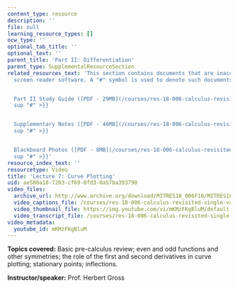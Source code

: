 ```yaml
---
content_type: resource
description: ''
file: null
learning_resource_types: []
ocw_type: ''
optional_tab_title: ''
optional_text: ''
parent_title: 'Part II: Differentiation'
parent_type: SupplementalResourceSection
related_resources_text: 'This section contains documents that are inaccessible to
  screen reader software. A "#" symbol is used to denote such documents.


  Part II Study Guide ([PDF - 29MB](/courses/res-18-006-calculus-revisited-single-variable-calculus-fall-2010/resources/mitres_18_006_study_2-1)){{<
  sup "#" >}}


  Supplementary Notes ([PDF - 46MB](/courses/res-18-006-calculus-revisited-single-variable-calculus-fall-2010/resources/mitres_18_006_supp_notes-1)){{<
  sup "#" >}}


  Blackboard Photos ([PDF - 8MB](/courses/res-18-006-calculus-revisited-single-variable-calculus-fall-2010/resources/mitres_18_006_blackboard-1)){{<
  sup "#" >}}'
resource_index_text: ''
resourcetype: Video
title: 'Lecture 7: Curve Plotting'
uid: ae580a18-7203-cf69-0fd3-0a57ba393790
video_files:
  archive_url: http://www.archive.org/download/MITRES18_006F10/MITRES18_006F10_26_0207_300k.mp4
  video_captions_file: /courses/res-18-006-calculus-revisited-single-variable-calculus-fall-2010/aeb7ad2433385fd8bbe2257a339154c5_mKMzFKgBluM.vtt
  video_thumbnail_file: https://img.youtube.com/vi/mKMzFKgBluM/default.jpg
  video_transcript_file: /courses/res-18-006-calculus-revisited-single-variable-calculus-fall-2010/52d5d102904c717a23b6fe68bbc8ac3f_mKMzFKgBluM.pdf
video_metadata:
  youtube_id: mKMzFKgBluM
---
```


**Topics covered:** Basic pre-calculus review; even and odd functions and other symmetries; the role of the first and second derivatives in curve plotting; stationary points; inflections.

**Instructor/speaker:** Prof. Herbert Gross